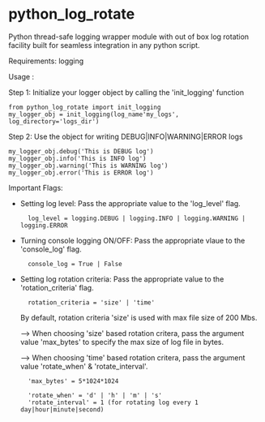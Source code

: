 
# python_log_rotate
Python thread-safe logging wrapper module with out of box log rotation facility built for seamless integration in any python script.

Requirements: logging

Usage :

Step 1: Initialize your logger object by calling the 'init_logging' function
	
	from python_log_rotate import init_logging
	my_logger_obj = init_logging(log_name'my_logs', log_directory='logs_dir')

Step 2: Use the object for writing DEBUG|INFO|WARNING|ERROR logs

	my_logger_obj.debug('This is DEBUG log')
	my_logger_obj.info('This is INFO log')
	my_logger_obj.warning('This is WARNING log')
	my_logger_obj.error('This is ERROR log')


Important Flags:

* Setting log level: Pass the appropriate value to the 'log_level' flag.

		log_level = logging.DEBUG | logging.INFO | logging.WARNING | logging.ERROR

* Turning console logging ON/OFF: Pass the appropriate vlaue to the 'console_log' flag.

		console_log = True | False

* Setting log rotation criteria: Pass the appropriate value to the 'rotation_criteria' flag.

		rotation_criteria = 'size' | 'time'

	By default, rotation criteria 'size' is used with max file size of 200 Mbs.
	
	--> When choosing 'size' based rotation critera, pass the argument value 'max_bytes' to specify the max size of log file in bytes.
	
	--> When choosing 'time' based rotation critera, pass the argument value 'rotate_when' & 'rotate_interval'.

		'max_bytes' = 5*1024*1024
		
		'rotate_when' = 'd' | 'h' | 'm' | 's'
		'rotate_interval' = 1 (for rotating log every 1 day|hour|minute|second)
